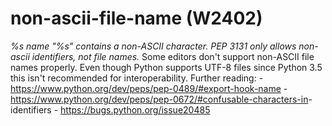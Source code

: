 # non-ascii-file-name (W2402)

*%s name "%s" contains a non-ASCII character. PEP 3131 only allows
non-ascii identifiers, not file names.* Some editors don't support
non-ASCII file names properly. Even though Python supports UTF-8 files
since Python 3.5 this isn't recommended for interoperability. Further
reading: -
<a href="https://www.python.org/dev/peps/pep-0489/#export-hook-name"
class="reference external">https://www.python.org/dev/peps/pep-0489/#export-hook-name</a> -
<a
href="https://www.python.org/dev/peps/pep-0672/#confusable-characters-in"
class="reference external">https://www.python.org/dev/peps/pep-0672/#confusable-characters-in</a>-
identifiers - <a href="https://bugs.python.org/issue20485"
class="reference external">https://bugs.python.org/issue20485</a>
